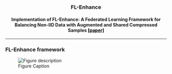 <div align="center">

### FL-Enhance

#### Implementation of FL-Enhance: A Federated Learning Framework for Balancing Non-IID Data with Augmented and Shared Compressed Samples [<span style="color: black;">[paper]</span>](https://www.sciencedirect.com/science/article/pii/S1566253523001525)

<hr style="height:1px; border:none; color:#333; background-color:#333;">

</div>

### FL-Enhance framework

<figure>
  <img src="path/to/your/image.png" alt="Figure description">
  <figcaption>Figure Caption</figcaption>
</figure>
